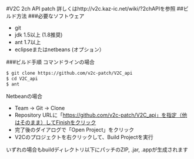 #V2C 2ch API patch
詳しくはhttp://v2c.kaz-ic.net/wiki/?2chAPIを参照
##ビルド方法
###必要なソフトウェア
- git
- jdk 1.5以上 (1.8推奨)
- ant 1.7以上
- eclipseまたはnetbeans (オプション）

###ビルド手順
コマンドラインの場合
```bash
$ git clone https://github.com/v2c-patch/V2C_api
$ cd V2C_api
$ ant
```

Netbeanの場合
- Team -> Git -> Clone
- Repository URLに「https://github.com/v2c-patch/V2C_api」を指定（他はそのまま）してFinishをクリック
- 完了後のダイアログで「Open Project」をクリック
- V2Cのプロジェクトを右クリックして、Build Projectを実行

いずれの場合もbuildディレクトリ以下にパッチのZIP, .jar, .appが生成されます
